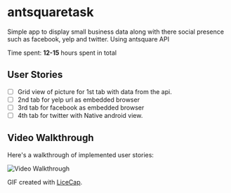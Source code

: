# antsquaretask
Simple app to display small business data along with there social presence such as facebook, yelp and twitter. Using antsquare API

Time spent: **12-15** hours spent in total

## User Stories

* [ ] Grid view of picture for 1st tab with data from the api. 
* [ ] 2nd tab for yelp url as embedded browser
* [ ] 3rd tab for facebook as embedded browser
* [ ] 4th tab for twitter with Native android view.

## Video Walkthrough

Here's a walkthrough of implemented user stories:

<img src='http://i.imgur.com/XJNNZS0.gif' title='Video Walkthrough' width='' alt='Video Walkthrough' />

GIF created with [LiceCap](http://www.cockos.com/licecap/).
